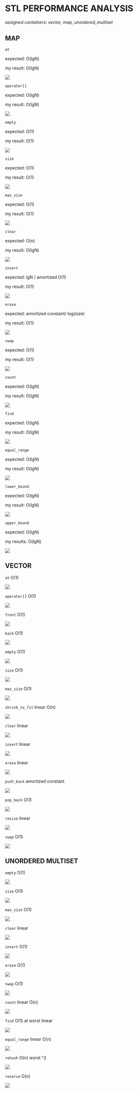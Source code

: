 # STL PERFORMANCE ANALYSIS


###### assigned containers: vector, map, unordered_multiset 


## MAP

`at`

expected: O(lgN)

my result: O(lgN)

 ![](output/PLOTS/map_at.png)

 
`operator[]`

expected: O(lgN)

my result: O(lgN)

 ![](output/PLOTS/map_operator.png)

`empty`

expected: O(1)

my result: O(1)

 ![](output/PLOTS/map_empty.png)

`size`

expected: O(1)

my result: O(1)

 ![](output/PLOTS/map_size.png)

`max_size`

expected: O(1)

my result: O(1)

 ![](output/PLOTS/map_maxsize.png)

`clear`

expected: O(n)

my result: O(lgN)

 ![](output/PLOTS/map_clear.png)

`insert`

expected: lgN / amortized O(1)

my result: O(1)

 ![](output/PLOTS/map_insert.png)

`erase`

expected: amortized constant/ log(size)

my result: O(1)

 ![](output/PLOTS/map_erase.png)

`swap`

expected: O(1)

my result: O(1)

 ![](output/PLOTS/map_swap.png)

`count`

expected: O(lgN)

my result: O(lgN)

 ![](output/PLOTS/map_count.png)

`find`

expected: O(lgN)

my result: O(lgN)

 ![](output/PLOTS/map_find.png)

`equal_range`

expected: O(lgN)

my result: O(lgN)

 ![](output/PLOTS/map_equalrange.png)

`lower_bound`

expected: O(lgN)

my result: O(lgN)

 ![](output/PLOTS/map_lowerbound.png)
 
`upper_bound`

expected: O(lgN)

my results: O(lgN)

 ![](output/PLOTS/map_upperbound.png)


## VECTOR

`at` 
O(1)

![](output/PLOTS/vector_at.png)

`operator[]`
O(1)

![](output/PLOTS/vector_operator.png)

`front`
O(1)

![](output/PLOTS/vector_front.png)

`back`
O(1)

![](output/PLOTS/vector_back.png)

`empty`
O(1)

![](output/PLOTS/vector_empty.png)

`size`
O(1)

![](output/PLOTS/vector_size.png)

`max_size`
O(1)

![](output/PLOTS/vector_maxsize.png)

`shrink_to_fit`
linear O(n)

![](output/PLOTS/vector_shrink.png)

`clear`
linear

![](output/PLOTS/vector_clear.png)

`insert`
linear

![](output/PLOTS/vector_insert.png)

`erase`
linear

![](output/PLOTS/vector_erase.png)

`push_back`
amortized constant

![](output/PLOTS/vector_pushback.png)

`pop_back`
O(1)

![](output/PLOTS/vector_popback.png)

`resize`
linear

![](output/PLOTS/vector_resize.png)

`swap`
O(1)

![](output/PLOTS/vector_swap.png)



## UNORDERED MULTISET

`empty`
O(1)

![](output/PLOTS/unorderedmultiset_empty.png)

`size`
O(1)

![](output/PLOTS/unorderedmultiset_size.png)


`max_size`
O(1)

![](output/PLOTS/unorderedmultiset_maxsize.png)


`clear`
linear

![](output/PLOTS/unorderedmultiset_clear.png)


`insert`
O(1) 

![](output/PLOTS/unorderedmultiset_insert.png)


`erase`
O(1)

![](output/PLOTS/unorderedmultiset_erase.png)


`swap`
O(1)

![](output/PLOTS/unorderedmultiset_swap.png)


`count`
linear O(n)

![](output/PLOTS/unorderedmultiset_count.png)


`find`
O(1) at worst linear

![](output/PLOTS/unorderedmultiset_find.png)


`equal_range`
linear O(n)

![](output/PLOTS/unorderedmultiset_equalrange.png)


`rehash`
O(n) worst ^2

![](output/PLOTS/unorderedmultiset_rehash.png)


`reserve`
O(n)

![](output/PLOTS/unorderedmultiset_reserve.png)








